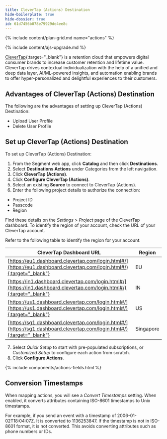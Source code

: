 ```yaml
---
title: CleverTap (Actions) Destination
hide-boilerplate: true
hide-dossier: true
id: 61d7456b078e79929de4ee8c
---
```



{% include content/plan-grid.md name="actions" %}



{% include content/ajs-upgrade.md %}


[CleverTap](https://clevertap.com/){:target="_blank"} is a retention cloud that empowers digital consumer brands to increase customer retention and lifetime value. CleverTap drives contextual individualization with the help of a unified and deep data layer, AI/ML-powered insights, and automation enabling brands to offer hyper-personalized and delightful experiences to their customers.

## Advantages of CleverTap (Actions) Destination
The following are the advantages of setting up CleverTap (Actions) Destination:
* Upload User Profile
* Delete User Profile

## Set up CleverTap (Actions) Destination
To set up CleverTap (Actions) Destination:

1. From the Segment web app, click **Catalog** and then click **Destinations**.
2. Select **Destinations Actions** under Categories from the left navigation.
3. Click **CleverTap (Actions)**.
4. Click **Configure CleverTap (Actions)**.
5. Select an existing **Source** to connect to CleverTap (Actions).
6. Enter the following project details to authorize the connection:
  * Project ID
  * Passcode
  * Region

   Find these details on the *Settings* > *Project* page of the CleverTap dashboard.
   To identify the region of your account, check the URL of your CleverTap account.

   Refer to the following table to identify the region for your account:

   | CleverTap Dashboard URL                                                                              | Region    |
   | ---------------------------------------------------------------------------------------------------- | --------- |
   | [https://eu1.dashboard.clevertap.com/login.html#/](https://eu1.dashboard.clevertap.com/login.html#/){:target="_blank"} | EU        |
   | [https://in1.dashboard.clevertap.com/login.html#/](https://in1.dashboard.clevertap.com/login.html#/){:target="_blank"} | IN        |
   | [https://us1.dashboard.clevertap.com/login.html#/](https://us1.dashboard.clevertap.com/login.html#/){:target="_blank"} | US        |
   | [https://sg1.dashboard.clevertap.com/login.html#/](https://sg1.dashboard.clevertap.com/login.html#/){:target="_blank"} | Singapore |

7. Select *Quick Setup* to start with pre-populated subscriptions, or *Customized Setup* to configure each action from scratch.
8. Click **Configure Actions**.

{% include components/actions-fields.html %}

## Conversion Timestamps
When mapping actions, you will see a *Convert Timestamps* setting. When enabled, it converts attributes containing ISO-8601 timestamps to Unix timestamps.

For example, if you send an event with a timestamp of 2006-01-02T18:04:07Z. It is converted to 1136253847. If the timestamp is not in ISO-8601 format, it is not converted. This avoids converting attributes such as phone numbers or IDs.
